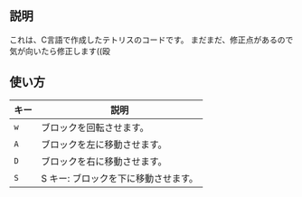 ## 説明
これは、C言語で作成したテトリスのコードです。
まだまだ、修正点があるので気が向いたら修正します((殴

## 使い方
| キー | 説明                          
|--------------|-------------------------------|
| `w`          | ブロックを回転させます。             |
| `A`          | ブロックを左に移動させます。                     |
| `D`          | ブロックを右に移動させます。                    |
| `S`          | S キー: ブロックを下に移動させます。                      |